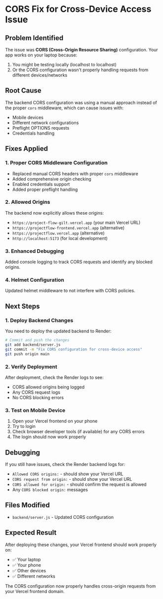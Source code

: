 # CORS Fix for Cross-Device Access Issue

## Problem Identified
The issue was **CORS (Cross-Origin Resource Sharing)** configuration. Your app works on your laptop because:
1. You might be testing locally (localhost to localhost)
2. Or the CORS configuration wasn't properly handling requests from different devices/networks

## Root Cause
The backend CORS configuration was using a manual approach instead of the proper `cors` middleware, which can cause issues with:
- Mobile devices
- Different network configurations
- Preflight OPTIONS requests
- Credentials handling

## Fixes Applied

### 1. Proper CORS Middleware Configuration
- Replaced manual CORS headers with proper `cors` middleware
- Added comprehensive origin checking
- Enabled credentials support
- Added proper preflight handling

### 2. Allowed Origins
The backend now explicitly allows these origins:
- `https://project-flow-gilt.vercel.app` (your main Vercel URL)
- `https://projectflow-frontend.vercel.app` (alternative)
- `https://projectflow.vercel.app` (alternative)
- `http://localhost:5173` (for local development)

### 3. Enhanced Debugging
Added console logging to track CORS requests and identify any blocked origins.

### 4. Helmet Configuration
Updated helmet middleware to not interfere with CORS policies.

## Next Steps

### 1. Deploy Backend Changes
You need to deploy the updated backend to Render:
```bash
# Commit and push the changes
git add backend/server.js
git commit -m "Fix CORS configuration for cross-device access"
git push origin main
```

### 2. Verify Deployment
After deployment, check the Render logs to see:
- CORS allowed origins being logged
- Any CORS request logs
- No CORS blocking errors

### 3. Test on Mobile Device
1. Open your Vercel frontend on your phone
2. Try to login
3. Check browser developer tools (if available) for any CORS errors
4. The login should now work properly

## Debugging

If you still have issues, check the Render backend logs for:
- `Allowed CORS origins:` - should show your Vercel URL
- `CORS request from origin:` - should show your Vercel URL
- `CORS allowed for origin:` - should confirm the request is allowed
- Any `CORS blocked origin:` messages

## Files Modified
- `backend/server.js` - Updated CORS configuration

## Expected Result
After deploying these changes, your Vercel frontend should work properly on:
- ✅ Your laptop
- ✅ Your phone
- ✅ Other devices
- ✅ Different networks

The CORS configuration now properly handles cross-origin requests from your Vercel frontend domain.

